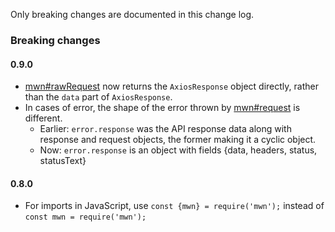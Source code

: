 Only breaking changes are documented in this change log.

### Breaking changes

#### 0.9.0
* [mwn#rawRequest](https://tools-static.wmflabs.org/mwn/docs/classes/_bot_.mwn.html#rawrequest) now returns the `AxiosResponse` object directly, rather than the `data` part of `AxiosResponse`.
* In cases of error, the shape of the error thrown by [mwn#request](https://tools-static.wmflabs.org/mwn/docs/classes/_bot_.mwn.html#request) is different. 
  * Earlier: `error.response` was the API response data along with response and request objects, the former making it a cyclic object. 
  * Now: `error.response` is an object with fields {data, headers, status, statusText}
	

#### 0.8.0
* For imports in JavaScript, use `const {mwn} = require('mwn');` instead of `const mwn = require('mwn');`
